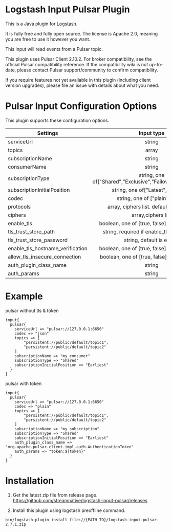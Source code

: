 # Logstash Input Pulsar Plugin

This is a Java plugin for [Logstash](https://github.com/elastic/logstash).

It is fully free and fully open source. The license is Apache 2.0, meaning you are free to use it however you want.

This input will read events from a Pulsar topic.

This plugin uses Pulsar Client 2.10.2. For broker compatibility, see the official Pulsar compatibility reference. If the compatibility wiki is not up-to-date, please contact Pulsar support/community to confirm compatibility.

If you require features not yet available in this plugin (including client version upgrades), please file an issue with details about what you need.

# Pulsar Input Configuration Options
This plugin supports these configuration options. 

| Settings                         |                          Input type                          |  Required |
|----------------------------------|:------------------------------------------------------------:|----------:|
| serviceUrl                       |                            string                            |       Yes |
| topics                           |                            array                             |       Yes |
| subscriptionName                 |                            string                            |       Yes |
| consumerName                     |                            string                            |       Yes |
| subscriptionType                 | string, one of["Shared","Exclusive","Failover","Key_shared"] |        No |
| subscriptionInitialPosition      |             string, one of["Latest","Earliest"]              |        No |
| codec                            |               string, one of ["plain","json"]                |        No |
| protocols                        |           array, ciphers list. default is TLSv1.2            |        No |
| ciphers                          |                      array,ciphers list                      |        No |
| enable_tls                       |       boolean, one of [true, false]. default is false        |        No |
| tls_trust_store_path             |        string, required if enable_tls is set to true         |        No |
| tls_trust_store_password         |                   string, default is empty                   |        No |
| enable_tls_hostname_verification |       boolean, one of [true, false]. default is false        |        No |
| allow_tls_insecure_connection    |        boolean, one of [true, false].default is false        |        No |
| auth_plugin_class_name           |                            string                            |        No |
| auth_params                      |                            string                            |        No |


# Example
pulsar without tls & token
```
input{
  pulsar{
    serviceUrl => "pulsar://127.0.0.1:6650"
    codec => "json"
    topics => [ 
        "persistent://public/default/topic1", 
        "persistent://public/default/topic2"
    ]
    subscriptionName => "my_consumer"
    subscriptionType => "Shared"
    subscriptionInitialPosition => "Earliest"
  }
}
```

pulsar with token
```
input{
  pulsar{
    serviceUrl => "pulsar://127.0.0.1:6650"
    codec => "plain"
    topics => [ 
        "persistent://public/default/topic1", 
        "persistent://public/default/topic2"
    ]
    subscriptionName => "my_subscription"
    subscriptionType => "Shared"
    subscriptionInitialPosition => "Earliest"
    auth_plugin_class_name => "org.apache.pulsar.client.impl.auth.AuthenticationToken"
    auth_params => "token:${token}"
  }
}
```


# Installation

1. Get the latest zip file from release page.
https://github.com/streamnative/logstash-input-pulsar/releases

2. Install this plugin using logstash preoffline command.

```
bin/logstash-plugin install file://{PATH_TO}/logstash-input-pulsar-2.7.1.zip
```
